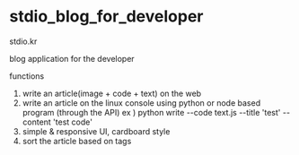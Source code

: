 # stdio_blog_for_developer
stdio.kr

blog application for the developer

functions 
1. write an article(image + code + text) on the web
2. write an article on the linux console using python or node based program (through the API)
   ex ) python write --code text.js --title 'test' --content 'test code'
3. simple & responsive UI, cardboard style
4. sort the article based on tags
